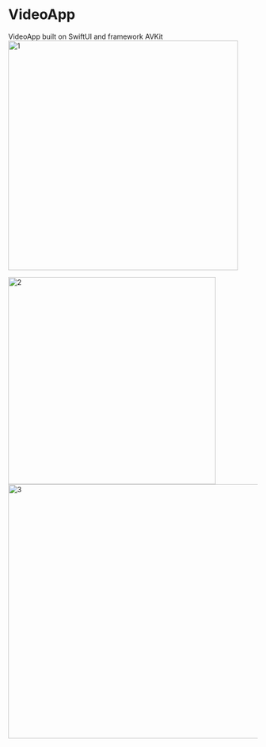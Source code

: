 # VideoApp
VideoApp built on SwiftUI and framework AVKit<img width="464" alt="1" src="https://user-images.githubusercontent.com/117158527/221877693-734eca49-45b5-43ea-9aec-b17973210ae2.png">

<img width="419" alt="2" src="https://user-images.githubusercontent.com/117158527/221877720-415ac747-5d2a-43cd-b9c5-c60081404d04.png">
<img width="514" alt="3" src="https://user-images.githubusercontent.com/117158527/221877739-27492ee9-168f-405d-bed9-ac936473dabf.png">
